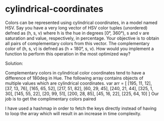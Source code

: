 # cylindrical-coordinates
Colors can be represented using cylindrical coordinates, in a model named HSV. Say you have a very long vector of HSV color tuples (unordered) defned as (h, s, v) where h is the hue in degrees [0°, 360°), s and v are saturation and value, respectively, in percentage. Your objective is to obtain all pairs of complementary colors from this vector. The complementary color of (h, s, v) is defned as (h + 180°, s, v). How would you implement a function to perform this operation in the most optimized way?



Solution:

Complementary colors in cylindrical color coordinates tend to have a difference of 180deg in Hue.
The following array contains objects of multiple values which are cylindrical coordinates.
var arr = [
  [195, 11, 12],
  [37, 13, 76],
  [165, 65, 52],
  [217, 51, 82],
  [60, 29, 45],
  [240, 21, 44],
  [325, 1, 30],
  [145, 55, 22],
  [20, 99, 51],
  [200, 28, 85],
  [45, 16, 22],
  [225, 64, 10]
]
Our job is to get the complimentary colors paired

I have used a hashmap in order to fetch the keys directly instead of having to loop the array which will result in an increase in time complexity.
